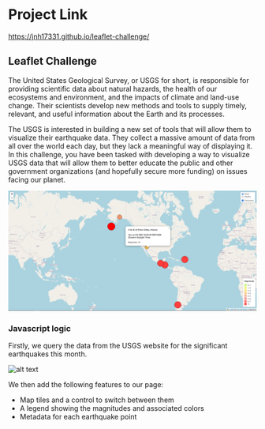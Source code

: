 # Project Link

https://jnh17331.github.io/leaflet-challenge/

## Leaflet Challenge
The United States Geological Survey, or USGS for short, is responsible for providing scientific data about natural hazards, the health of our ecosystems and environment, and the impacts of climate and land-use change. Their scientists develop new methods and tools to supply timely, relevant, and useful information about the Earth and its processes.

The USGS is interested in building a new set of tools that will allow them to visualize their earthquake data. They collect a massive amount of data from all over the world each day, but they lack a meaningful way of displaying it. In this challenge, you have been tasked with developing a way to visualize USGS data that will allow them to better educate the public and other government organizations (and hopefully secure more funding) on issues facing our planet.

![alt text](https://github.com/jnh17331/leaflet-challenge/blob/main/images/example.PNG?raw=true)

### Javascript logic
Firstly, we query the data from the USGS website for the significant earthquakes this month.

![alt text](https://external-content.duckduckgo.com/iu/?u=https%3A%2F%2Fbrands.home-assistant.io%2F_%2Fusgs_earthquakes_feed%2Flogo%402x.png&f=1&nofb=1&ipt=0a21887f0844614664c9bf0c30b877c1045fc78f478c20cf5f336df259cedb34&ipo=images)

We then add the following features to our page:
- Map tiles and a control to switch between them
- A legend showing the magnitudes and associated colors
- Metadata for each earthquake point
